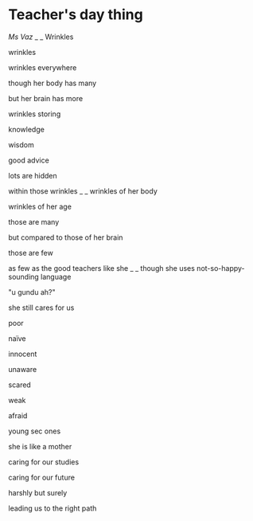# Teacher's day thing
*Ms Vaz*
_
_
Wrinkles

wrinkles

wrinkles everywhere

though her body has many

but her brain has more

wrinkles storing

knowledge

wisdom

good advice

lots are hidden

within those wrinkles
_
_
wrinkles of her body

wrinkles of her age

those are many

but compared to those of her brain

those are few

as few as the good teachers like she
_
_
though she uses not-so-happy-sounding language

"u gundu ah?"

she still cares for us

poor 

naïve

innocent

unaware

scared

weak

afraid

young sec ones

she is like a mother

caring for our studies

caring for our future

harshly but surely

leading us to the right path
